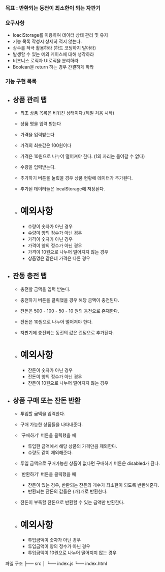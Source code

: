 ### 목표 : 반환되는 동전이 최소한이 되는 자판기

### 요구사항

-   loaclStorage를 이용하여 데이터 상태 관리 및 유지
-   기능 목록 작성시 상세히 적지 않는다.
-   상수를 적극 활용하라 (하드 코딩하지 말아라)
-   발생할 수 있는 예외 케이스에 대해 생각하라
-   비즈니스 로직과 UI로직을 분리하라
-   Boolean을 return 하는 경우 간결하게 하라

### 기능 구현 목록

-   ## 상품 관리 탭

    -   최초 상품 목록은 비워진 상태이다.(제일 처음 시작)
    -   상품 명을 입력 받는다
    -   가격을 입력받는다
    -   가격의 최솟값은 100원이다
    -   가격은 10원으로 나누어 떨어져야 한다. (1의 자리는 들어갈 수 없다)
    -   수량을 입력받는다.
    -   추가하기 버튼을 눌렀을 경우 상품 현황에 데이터가 추가된다.
    -   추가된 데이터들은 localStorage에 저장된다.

    -   # 예외사항
        -   수량이 숫자가 아닌 경우
        -   수량이 양의 정수가 아닌 경우
        -   가격이 숫자가 아닌 경우
        -   가격이 양의 정수가 아닌 경우
        -   가격이 10원으로 나누어 떨어지지 않는 경우
        -   상품명은 같은데 가격은 다른 경우

-   ## 잔동 충전 탭

    -   충전할 금액을 입력 받는다.
    -   충전하기 버튼을 클릭했을 경우 해당 금액이 충전된다.
    -   잔돈은 500 - 100 - 50 - 10 원의 동전으로 존재한다.
    -   잔돈은 10원으로 나누어 떨어져야 한다.
    -   자판기에 충전되는 동전의 값은 랜덤으로 추가된다.

    -   # 예외사항
        -   잔돈이 숫자가 아닌 경우
        -   잔돈이 양의 정수가 아닌 경우
        -   잔돈이 10원으로 나누어 떨어지지 않는 경우

-   ## 상품 구매 또는 잔돈 반환

    -   투입할 금액을 입력한다.
    -   구매 가능한 상품들을 나타내준다.
    -   '구매하기' 버튼을 클릭했을 때
        -   투입한 금액에서 해당 상품의 가격만큼 제외한다.
        -   수량도 같이 제외해준다.
    -   투입 금액으로 구매가능한 상품이 없다면 구매하기 버튼은 disabled가 된다.
    -   '반환하기' 버튼을 클릭했을 때
        -   잔돈이 있는 경우, 반환되는 잔돈의 개수가 최소한이 되도록 반환해준다.
        -   반환되는 잔돈의 값들은 {개}개로 반환한다.
    -   잔돈이 부족할 잔돈으로 반환할 수 있는 금액만 반환한다.

    -   # 예외사항
        -   투입금액이 숫자가 아닌 경우
        -   투입금액이 양의 정수가 아닌 경우
        -   투입금액이 10원으로 나누어 떨어지지 않는 경우

파일 구조
├── src
│ └── index.js
└── index.html
